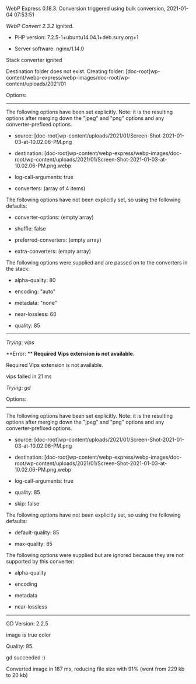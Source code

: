 WebP Express 0.18.3. Conversion triggered using bulk conversion, 2021-01-04 07:53:51

*WebP Convert 2.3.2*  ignited.
- PHP version: 7.2.5-1+ubuntu14.04.1+deb.sury.org+1
- Server software: nginx/1.14.0

Stack converter ignited
Destination folder does not exist. Creating folder: [doc-root]wp-content/webp-express/webp-images/doc-root/wp-content/uploads/2021/01

Options:
------------
The following options have been set explicitly. Note: it is the resulting options after merging down the "jpeg" and "png" options and any converter-prefixed options.
- source: [doc-root]wp-content/uploads/2021/01/Screen-Shot-2021-01-03-at-10.02.06-PM.png
- destination: [doc-root]wp-content/webp-express/webp-images/doc-root/wp-content/uploads/2021/01/Screen-Shot-2021-01-03-at-10.02.06-PM.png.webp
- log-call-arguments: true
- converters: (array of 4 items)

The following options have not been explicitly set, so using the following defaults:
- converter-options: (empty array)
- shuffle: false
- preferred-converters: (empty array)
- extra-converters: (empty array)

The following options were supplied and are passed on to the converters in the stack:
- alpha-quality: 80
- encoding: "auto"
- metadata: "none"
- near-lossless: 60
- quality: 85
------------


*Trying: vips* 

**Error: ** **Required Vips extension is not available.** 
Required Vips extension is not available.
vips failed in 21 ms

*Trying: gd* 

Options:
------------
The following options have been set explicitly. Note: it is the resulting options after merging down the "jpeg" and "png" options and any converter-prefixed options.
- source: [doc-root]wp-content/uploads/2021/01/Screen-Shot-2021-01-03-at-10.02.06-PM.png
- destination: [doc-root]wp-content/webp-express/webp-images/doc-root/wp-content/uploads/2021/01/Screen-Shot-2021-01-03-at-10.02.06-PM.png.webp
- log-call-arguments: true
- quality: 85
- skip: false

The following options have not been explicitly set, so using the following defaults:
- default-quality: 85
- max-quality: 85

The following options were supplied but are ignored because they are not supported by this converter:
- alpha-quality
- encoding
- metadata
- near-lossless
------------

GD Version: 2.2.5
image is true color
Quality: 85. 
gd succeeded :)

Converted image in 187 ms, reducing file size with 91% (went from 229 kb to 20 kb)
